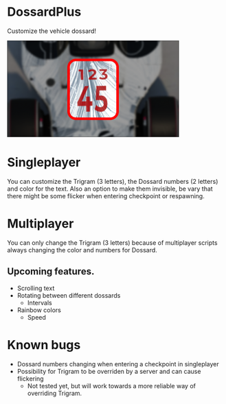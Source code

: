 # DossardPlus
Customize the vehicle dossard!

<img src="./DossardPlus_Thumbnail.png" alt="Thumbnail" width="400px"/>

# Singleplayer
You can customize the Trigram (3 letters), the Dossard numbers (2 letters) and color for the text.
Also an option to make them invisible, be vary that there might be some flicker when entering checkpoint or respawning.

# Multiplayer
You can only change the Trigram (3 letters) because of multiplayer scripts always changing the color and numbers for Dossard.

## Upcoming features.
* Scrolling text
* Rotating between different dossards
	* Intervals
* Rainbow colors
	* Speed

# Known bugs
* Dossard numbers changing when entering a checkpoint in singleplayer
* Possibility for Trigram to be overriden by a server and can cause flickering
	* Not tested yet, but will work towards a more reliable way of overriding Trigram.
